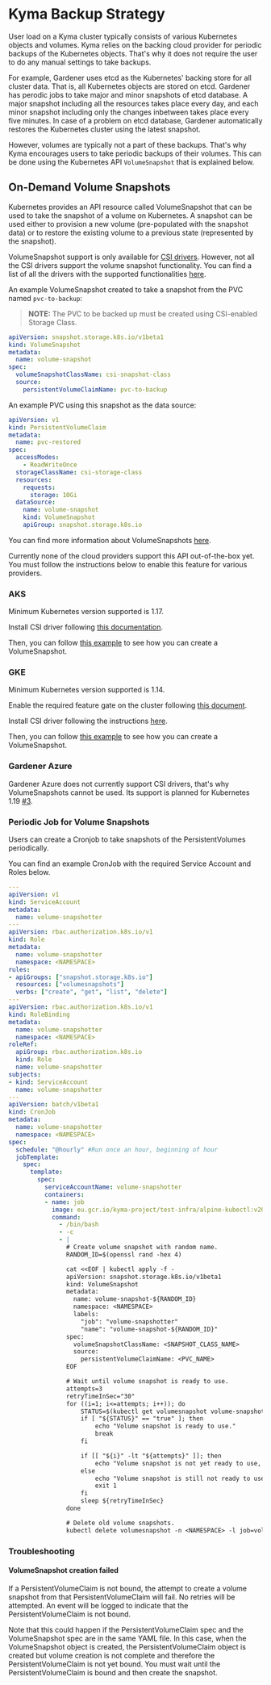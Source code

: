 # Kyma Backup Strategy

User load on a Kyma cluster typically consists of various Kubernetes objects and volumes. Kyma relies on the backing cloud provider for periodic backups of the Kubernetes objects. That's why it does not require the user to do any manual settings to take backups.

For example, Gardener uses etcd as the Kubernetes' backing store for all cluster data. That is, all Kubernetes objects are stored on etcd. Gardener has perodic jobs to take major and minor snapshots of etcd database. A major snapshot including all the resources takes place every day, and each minor snapshot including only the changes inbetween takes place every five minutes. In case of a problem on etcd database, Gardener automatically restores the Kubernetes cluster using the latest snapshot.

However, volumes are typically not a part of these backups. That's why Kyma encourages users to take periodic backups of their volumes. This can be done using the Kubernetes API `VolumeSnapshot` that is explained below.

## On-Demand Volume Snapshots

Kubernetes provides an API resource called VolumeSnapshot that can be used to take the snapshot of a volume on Kubernetes. A snapshot can be used either to provision a new volume (pre-populated with the snapshot data) or to restore the existing volume to a previous state (represented by the snapshot).

VolumeSnapshot support is only available for [CSI drivers](https://kubernetes-csi.github.io/docs/). However, not all the CSI drivers support the volume snapshot functionality. You can find a list of all the drivers with the supported functionalities [here](https://kubernetes-csi.github.io/docs/drivers.html).

An example VolumeSnapshot created to take a snapshot from the PVC named `pvc-to-backup`:

> **NOTE:** The PVC to be backed up must be created using CSI-enabled Storage Class.

```yaml
apiVersion: snapshot.storage.k8s.io/v1beta1
kind: VolumeSnapshot
metadata:
  name: volume-snapshot
spec:
  volumeSnapshotClassName: csi-snapshot-class
  source:
    persistentVolumeClaimName: pvc-to-backup
```

An example PVC using this snapshot as the data source:

```yaml
apiVersion: v1
kind: PersistentVolumeClaim
metadata:
  name: pvc-restored
spec:
  accessModes:
    - ReadWriteOnce
  storageClassName: csi-storage-class
  resources:
    requests:
      storage: 10Gi
  dataSource:
    name: volume-snapshot
    kind: VolumeSnapshot
    apiGroup: snapshot.storage.k8s.io
```

You can find more information about VolumeSnapshots [here](https://kubernetes.io/docs/concepts/storage/volume-snapshots/).

Currently none of the cloud providers support this API out-of-the-box yet. You must follow the instructions below to enable this feature for various providers.

### AKS

Minimum Kubernetes version supported is 1.17.

Install CSI driver following [this documentation](https://github.com/kubernetes-sigs/azuredisk-csi-driver/blob/master/docs/install-csi-driver-master.md).

Then, you can follow [this example](https://github.com/kubernetes-sigs/azuredisk-csi-driver/tree/master/deploy/example/snapshot) to see how you can create a VolumeSnapshot.

### GKE

Minimum Kubernetes version supported is 1.14.

Enable the required feature gate on the cluster following [this document](https://cloud.google.com/kubernetes-engine/docs/how-to/gce-pd-csi-driver#enabling_on_a_new_cluster).

Install CSI driver following the instructions [here](https://github.com/kubernetes-sigs/gcp-compute-persistent-disk-csi-driver/blob/master/docs/kubernetes/user-guides/snapshots.md#kubernetes-snapshots-user-guide-alpha).

Then, you can follow [this example](https://github.com/kubernetes-sigs/gcp-compute-persistent-disk-csi-driver/blob/master/docs/kubernetes/user-guides/snapshots.md#snapshot-example) to see how you can create a VolumeSnapshot.

### Gardener Azure

Gardener Azure does not currently support CSI drivers, that's why VolumeSnapshots cannot be used. Its support is planned for Kubernetes 1.19 [#3](https://github.com/gardener/gardener-extension-provider-azure/issues/3).

### Periodic Job for Volume Snapshots

Users can create a Cronjob to take snapshots of the PersistentVolumes periodically.

You can find an example CronJob with the required Service Account and Roles below.

```yaml
---
apiVersion: v1
kind: ServiceAccount
metadata:
  name: volume-snapshotter
---
apiVersion: rbac.authorization.k8s.io/v1
kind: Role
metadata:
  name: volume-snapshotter
  namespace: <NAMESPACE>
rules:
- apiGroups: ["snapshot.storage.k8s.io"]
  resources: ["volumesnapshots"]
  verbs: ["create", "get", "list", "delete"]
---
apiVersion: rbac.authorization.k8s.io/v1
kind: RoleBinding
metadata:
  name: volume-snapshotter
  namespace: <NAMESPACE>
roleRef:
  apiGroup: rbac.authorization.k8s.io
  kind: Role
  name: volume-snapshotter
subjects:
- kind: ServiceAccount
  name: volume-snapshotter
---
apiVersion: batch/v1beta1
kind: CronJob
metadata:
  name: volume-snapshotter
  namespace: <NAMESPACE>
spec:
  schedule: "@hourly" #Run once an hour, beginning of hour
  jobTemplate:
    spec:
      template:
        spec:
          serviceAccountName: volume-snapshotter
          containers:
          - name: job
            image: eu.gcr.io/kyma-project/test-infra/alpine-kubectl:v20200310-5f52f407
            command:
              - /bin/bash
              - -c
              - |
                # Create volume snapshot with random name.
                RANDOM_ID=$(openssl rand -hex 4)

                cat <<EOF | kubectl apply -f -
                apiVersion: snapshot.storage.k8s.io/v1beta1
                kind: VolumeSnapshot
                metadata:
                  name: volume-snapshot-${RANDOM_ID}
                  namespace: <NAMESPACE>
                  labels:
                    "job": "volume-snapshotter"
                    "name": "volume-snapshot-${RANDOM_ID}"
                spec:
                  volumeSnapshotClassName: <SNAPSHOT_CLASS_NAME>
                  source:
                    persistentVolumeClaimName: <PVC_NAME>
                EOF

                # Wait until volume snapshot is ready to use.
                attempts=3
                retryTimeInSec="30"
                for ((i=1; i<=attempts; i++)); do
                    STATUS=$(kubectl get volumesnapshot volume-snapshot-${RANDOM_ID} -n <NAMESPACE> -o jsonpath='{.status.readyToUse}')
                    if [ "${STATUS}" == "true" ]; then
                        echo "Volume snapshot is ready to use."
                        break
                    fi

                    if [[ "${i}" -lt "${attempts}" ]]; then
                        echo "Volume snapshot is not yet ready to use, let's wait ${retryTimeInSec} seconds and retry. Attempts ${i} of ${attempts}."
                    else
                        echo "Volume snapshot is still not ready to use after ${attempts} attempts, giving up."
                        exit 1
                    fi
                    sleep ${retryTimeInSec}
                done

                # Delete old volume snapshots.
                kubectl delete volumesnapshot -n <NAMESPACE> -l job=volume-snapshotter,name!=volume-snapshot-${RANDOM_ID}
```

### Troubleshooting

#### VolumeSnapshot creation failed

If a PersistentVolumeClaim is not bound, the attempt to create a volume snapshot from that PersistentVolumeClaim will fail. No retries will be attempted. An event will be logged to indicate that the PersistentVolumeClaim is not bound.

Note that this could happen if the PersistentVolumeClaim spec and the VolumeSnapshot spec are in the same YAML file. In this case, when the VolumeSnapshot object is created, the PersistentVolumeClaim object is created but volume creation is not complete and therefore the PersistentVolumeClaim is not yet bound. You must wait until the PersistentVolumeClaim is bound and then create the snapshot.

